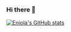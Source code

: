 ### Hi there 👋

[![Eniola's GitHub stats](https://github-readme-stats.vercel.app/api?username=e-Itohan&show=prs_merged,prs_merged_percentage&show_icons=true&hide=contribs&theme=midnight-purple/api/top-langs?username=e-Itohan)](https://github.com/anuraghazra/github-readme-stats)
